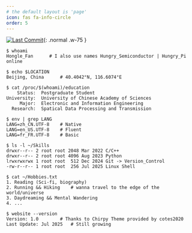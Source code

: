 ```yaml
---
# the default layout is 'page'
icon: fas fa-info-circle
order: 5
---
```




[![Last Commit](https://img.shields.io/github/last-commit/hungrysemiconductor/hungrysemiconductor.github.io)](https://github.com/hungrysemiconductor/hungrysemiconductor.github.io/commits){: .normal .w-75 }

```console
$ whoami
Hongle_Fan		# I also use names Hungry_Semiconductor | Hungry_Pi online

$ echo $LOCATION
Beijing, China		# 40.4042°N, 116.6074°E

$ cat /proc/$(whoami)/education
    Status:  Postgraduate Student
University:  University of Chinese Academy of Sciences
     Major:  Electronic and Information Engineering
  Research:  Spatical Data Processing and Transmission

$ env | grep LANG
LANG=zh_CN.UTF-8	# Native
LANG=en_US.UTF-8	# Fluent
LANG=fr_FR.UTF-8	# Basic

$ ls -l ~/Skills
drwxr--r-- 2 root root 2048 Mar 2022 C/C++
drwxr--r-- 2 root root 4096 Aug 2023 Python
lrwxrwxrwx 1 root root  512 Dec 2024 Git -> Version_Control
-rw-r--r-- 1 root root  256 Jul 2025 Linux Shell 

$ cat ~/Hobbies.txt
1. Reading (Sci-fi, biography)
2. Running && Hiking	# wanna travel to the edge of the world/universe
3. Daydreaming && Mental Wandering
4. ...

$ website --version
Version: 1.0		# Thanks to Chirpy Theme provided by cotes2020
Last Update: Jul 2025	# Still growing

```






































